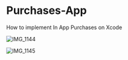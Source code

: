 # Purchases-App
How to implement In App Purchases on Xcode

![IMG_1144](https://user-images.githubusercontent.com/46055179/59920811-cf659380-943c-11e9-9967-60d3cfdb2683.PNG)

![IMG_1145](https://user-images.githubusercontent.com/46055179/59920796-beb51d80-943c-11e9-8eea-df1c98cb5d78.PNG)


